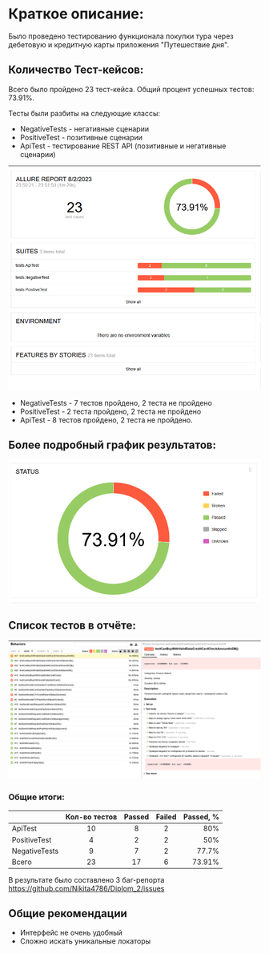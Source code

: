 # Краткое описание:

Было проведено тестированию функционала покупки тура через дебетовую и кредитную карты приложения "Путешествие дня".

## Количество Тест-кейсов:

Всего было пройдено 23 тест-кейса. Общий процент успешных тестов: 73.91%.

Тесты были разбиты на следующие классы:

* NegativeTests - негативные сценарии
* PositiveTest - позитивные сценарии
* ApiTest - тестирование REST API (позитивные и негативные сценарии)

![Screenshot_1.png](pic%2FScreenshot_1.png)

* NegativeTests - 7 тестов пройдено, 2 теста не пройдено
* PositiveTest - 2 теста пройдено, 2 теста не пройдено
* ApiTest - 8 тестов пройдено, 2 теста не пройдено.

## Более подробный график результатов:

![Screenshot_2.png](pic%2FScreenshot_2.png)

## Список тестов в отчёте:

![Screenshot_3.png](pic%2FScreenshot_3.png)

### Общие итоги:

|                  | Кол-во тестов | Passed | Failed | Passed, % |
|:-----------------|:-------------:|:------:|:------:|----------:|
| ApiTest          |      10       |   8    |   2    |       80% |
| PositiveTest     |       4       |   2    |   2    |       50% |
| NegativeTests    |       9       |   7    |   2    |     77.7% |
| Всего            |      23       |   17   |   6    |    73.91% |

В результате было составлено 3 баг-репорта https://github.com/Nikita4786/Diplom_2/issues 

## Общие рекомендации

* Интерфейс не очень удобный
* Сложно искать уникальные локаторы